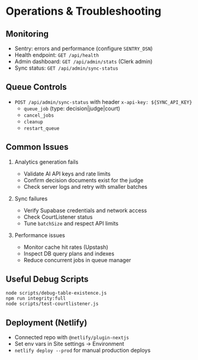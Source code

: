 # Operations & Troubleshooting

## Monitoring
- Sentry: errors and performance (configure `SENTRY_DSN`)
- Health endpoint: `GET /api/health`
- Admin dashboard: `GET /api/admin/stats` (Clerk admin)
- Sync status: `GET /api/admin/sync-status`

## Queue Controls
- `POST /api/admin/sync-status` with header `x-api-key: ${SYNC_API_KEY}`
  - `queue_job` (type: decision|judge|court)
  - `cancel_jobs`
  - `cleanup`
  - `restart_queue`

## Common Issues
1) Analytics generation fails
   - Validate AI API keys and rate limits
   - Confirm decision documents exist for the judge
   - Check server logs and retry with smaller batches

2) Sync failures
   - Verify Supabase credentials and network access
   - Check CourtListener status
   - Tune `batchSize` and respect API limits

3) Performance issues
   - Monitor cache hit rates (Upstash)
   - Inspect DB query plans and indexes
   - Reduce concurrent jobs in queue manager

## Useful Debug Scripts
```
node scripts/debug-table-existence.js
npm run integrity:full
node scripts/test-courtlistener.js
```

## Deployment (Netlify)
- Connected repo with `@netlify/plugin-nextjs`
- Set env vars in Site settings → Environment
- `netlify deploy --prod` for manual production deploys

